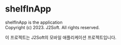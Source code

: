 # shelfInApp
shelfInApp is the application  
Copyright (c) 2023. J2Soft. All rights reserved.  
  
이 프로젝트는 J2Soft의 모바일 애플리케이션 프로젝트입니다.  

